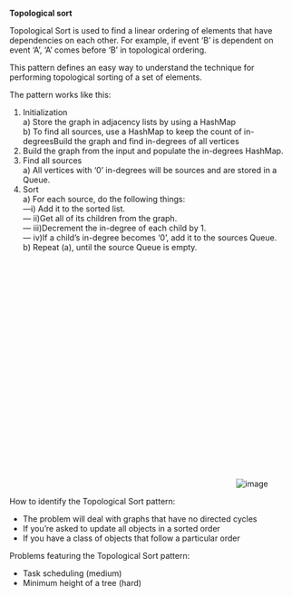**Topological sort**

Topological Sort is used to find a linear ordering of elements that have dependencies on each other. For example, if event ‘B’ is dependent on event ‘A’, ‘A’ comes before ‘B’ in topological ordering.

This pattern defines an easy way to understand the technique for performing topological sorting of a set of elements.

The pattern works like this:

1. Initialization  
    a) Store the graph in adjacency lists by using a HashMap  
    b) To find all sources, use a HashMap to keep the count of in-degreesBuild the graph and find in-degrees of all vertices
2. Build the graph from the input and populate the in-degrees HashMap.
3. Find all sources  
    a) All vertices with ‘0’ in-degrees will be sources and are stored in a Queue.
4. Sort  
    a) For each source, do the following things:  
    —i) Add it to the sorted list.  
    — ii)Get all of its children from the graph.  
    — iii)Decrement the in-degree of each child by 1.  
    — iv)If a child’s in-degree becomes ‘0’, add it to the sources Queue.  
    b) Repeat (a), until the source Queue is empty.

![](data:image/svg+xml,%3csvg%20xmlns=%27http://www.w3.org/2000/svg%27%20version=%271.1%27%20width=%27400%27%20height=%27400%27/%3e)![image](https://hackernoon.imgix.net/photos/G9YRlqC9joZNTWsi1ul7tRkO6tv1-ve1473wvg?w=828&q=75&auto=format)

  

How to identify the Topological Sort pattern:

- The problem will deal with graphs that have no directed cycles
- If you’re asked to update all objects in a sorted order
- If you have a class of objects that follow a particular order

Problems featuring the Topological Sort pattern:

- Task scheduling (medium)
- Minimum height of a tree (hard)